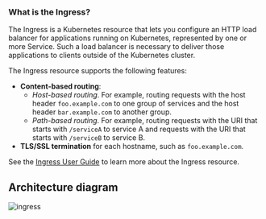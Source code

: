### What is the Ingress?

The Ingress is a Kubernetes resource that lets you configure an HTTP load balancer for applications running on Kubernetes, represented by one or more Service. Such a load balancer is necessary to deliver those applications to clients outside of the Kubernetes cluster.

The Ingress resource supports the following features:
* **Content-based routing**:
    * *Host-based routing*. For example, routing requests with the host header `foo.example.com` to one group of services and the host header `bar.example.com` to another group.
    * *Path-based routing*. For example, routing requests with the URI that starts with `/serviceA` to service A and requests with the URI that starts with `/serviceB` to service B.
* **TLS/SSL termination** for each hostname, such as `foo.example.com`.

See the [Ingress User Guide](https://kubernetes.io/docs/user-guide/ingress/) to learn more about the Ingress resource.

## Architecture diagram
![ingress](https://user-images.githubusercontent.com/62458394/166744986-6af3dc87-787a-422b-998f-8acab6cdb7d7.jpg)
